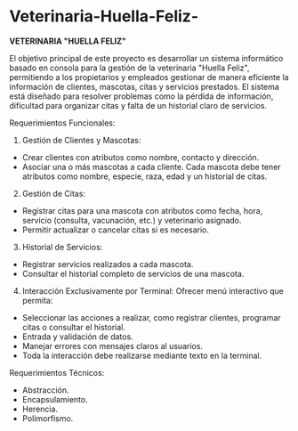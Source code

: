 # Veterinaria-Huella-Feliz-

**VETERINARIA "HUELLA FELIZ"**

El objetivo principal de este proyecto es desarrollar un sistema informático basado en consola para la gestión de la veterinaria "Huella Feliz", permitiendo a los propietarios y empleados gestionar de manera eficiente la información de clientes, mascotas, citas y servicios prestados. El sistema está diseñado para resolver problemas como la pérdida de información, dificultad para organizar citas y falta de un historial claro de servicios.

Requerimientos Funcionales:
  
  1. Gestión de Clientes y Mascotas:
  
  * Crear clientes con atributos como nombre, contacto y dirección.
  * Asociar una o más mascotas a cada cliente. Cada mascota debe tener atributos como nombre, especie, raza, edad y un historial de citas.
  
  2. Gestión de Citas:
  
  * Registrar citas para una mascota con atributos como fecha, hora, servicio (consulta, vacunación, etc.) y veterinario asignado.
  * Permitir actualizar o cancelar citas si es necesario.
  
  3. Historial de Servicios:
  
  * Registrar servicios realizados a cada mascota.
  * Consultar el historial completo de servicios de una mascota.

  4. Interacción Exclusivamente por Terminal: Ofrecer menú interactivo que permita:     
  * Seleccionar las acciones a realizar, como registrar clientes, programar citas o consultar el historial.     
  * Entrada y validación de datos.    
  * Manejar errores con mensajes claros al usuarios.     
  *  Toda la interacción debe realizarse mediante texto en la terminal.
    
Requerimientos Técnicos:

* Abstracción.
* Encapsulamiento.
* Herencia.
* Polimorfismo.
